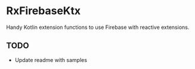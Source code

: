 # RxFirebaseKtx

Handy Kotlin extension functions to use Firebase with reactive extensions.

##  TODO
- Update readme with samples
